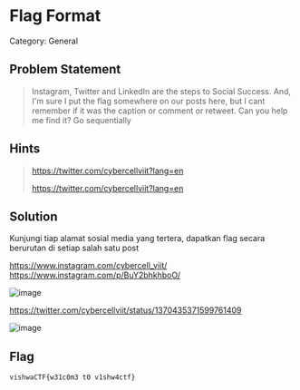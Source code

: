 # Flag Format
Category: General
## Problem Statement
> Instagram, Twitter and LinkedIn are the steps to Social Success. And, I'm sure I put the flag somewhere on our posts here, but I cant remember if it was the caption or comment or retweet. Can you help me find it? Go sequentially 
## Hints
> https://twitter.com/cybercellviit?lang=en
> 
> https://twitter.com/cybercellviit?lang=en
## Solution
Kunjungi tiap alamat sosial media yang tertera, dapatkan flag secara berurutan di setiap salah satu post

https://www.instagram.com/cybercell_viit/
https://www.instagram.com/p/BuY2bhkhboO/

![image](https://user-images.githubusercontent.com/57520495/111199060-ce9e6900-85f2-11eb-9ce9-de795975f2b3.png)


https://twitter.com/cybercellviit/status/1370435371599761409

![image](https://user-images.githubusercontent.com/57520495/111198617-55067b00-85f2-11eb-8ce4-86a894059d3d.png)


## Flag
`vishwaCTF{w31c0m3 t0 v1shw4ctf}`
